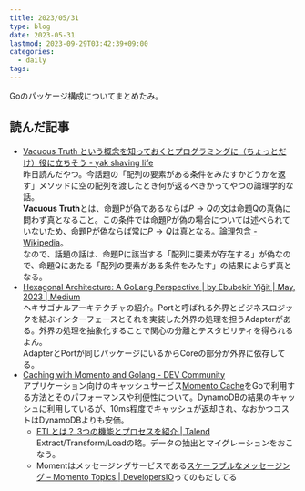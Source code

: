 ```yaml
---
title: 2023/05/31
type: blog
date: 2023-05-31
lastmod: 2023-09-29T03:42:39+09:00
categories:
  - daily
tags:
---
```


Goのパッケージ構成についてまとめたみ。

## 読んだ記事

- [Vacuous Truth という概念を知っておくとプログラミングに（ちょっとだけ）役に立ちそう - yak shaving life](https://summertree.hatenablog.com/entry/2022/04/16/132359)  
  昨日読んだやつ。今話題の「配列の要素がある条件をみたすかどうかを返す」メソッドに空の配列を渡したとき何が返るべきかってやつの論理学的な話。  
  **Vacuous Truth**とは、命題Pが偽であるならば$P \rightarrow Q$の文は命題Qの真偽に問わず真となること。この条件では命題Pが偽の場合については述べられていないため、命題Pが偽ならば常に$P \rightarrow Q$は真となる。[論理包含 - Wikipedia](https://ja.wikipedia.org/wiki/%E8%AB%96%E7%90%86%E5%8C%85%E5%90%AB)。  
  なので、話題の話は、命題Pに該当する「配列に要素が存在する」が偽なので、命題Qにあたる「配列の要素がある条件をみたす」の結果によらず真となる。  
- [Hexagonal Architecture: A GoLang Perspective | by Ebubekir Yiğit | May, 2023 | Medium](https://medium.com/@ebubekiryigit/hexagonal-architecture-a-golang-perspective-7eb3cb6117e7)  
  ヘキサゴナルアーキテクチャの紹介。Portと呼ばれる外界とビジネスロジックを結ぶインターフェースとそれを実装した外界の処理を担うAdapterがある。外界の処理を抽象化することで関心の分離とテスタビリティを得られるよん。  
  AdapterとPortが同じパッケージにいるからCoreの部分が外界に依存してる。  
- [Caching with Momento and Golang - DEV Community](https://dev.to/aws-builders/caching-with-momento-and-golang-5a85?utm_source=dormosheio&utm_campaign=dormosheio)  
  アプリケーション向けのキャッシュサービス[Momento Cache](https://www.gomomento.com/services/momento-cache)をGoで利用する方法とそのパフォーマンスや利便性について。DynamoDBの結果のキャッシュに利用しているが、10ms程度でキャッシュが返却され、なおかつコストはDynamoDBよりも安価。  
  - [ETLとは？ 3つの機能とプロセスを紹介 | Talend](https://www.talend.com/jp/resources/what-is-etl/)  
    Extract/Transform/Loadの略。データの抽出とマイグレーションをおこなう。
  - Momentはメッセージングサービスである[スケーラブルなメッセージング – Momento Topics | DevelopersIO](https://dev.classmethod.jp/articles/momento-topics-introduction/)ってのもだしてる
